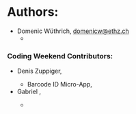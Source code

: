 # Authors:

- Domenic Wüthrich, domenicw@ethz.ch
   - <Features worked on>

### Coding Weekend Contributors:

- Denis Zuppiger, <Contact Mail>
   - Barcode ID Micro-App, <Other features worked on>
- Gabriel <Surname>, <Contact Mail>
   - <Features worked on>
